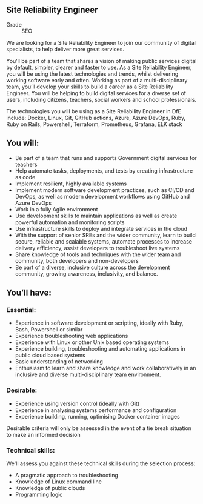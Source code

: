 ## Site Reliability Engineer

<dl class="govuk-summary-list">
  <div class="govuk-summary-list__row">
    <dt class="govuk-summary-list__key">
      Grade
    </dt>
    <dd class="govuk-summary-list__value">
      SEO
    </dd>
  </div>
</dl>

We are looking for a Site Reliability Engineer to join our community of digital specialists, to help deliver more great services.

You’ll be part of a team that shares a vision of making public services digital by default, simpler, clearer and faster to use. As a Site Reliability Engineer, you will be using the latest technologies and trends, whilst delivering working software early and often. Working as part of a multi-disciplinary team, you’ll develop your skills to build a career as a Site Reliability Engineer. You will be helping to build digital services for a diverse set of users, including citizens, teachers, social workers and school professionals.

The technologies you will be using as a Site Reliability Engineer in DfE include: Docker, Linux, Git, GitHub actions, Azure, Azure DevOps, Ruby, Ruby on Rails, Powershell, Terraform, Prometheus, Grafana, ELK stack

## You will:

 * Be part of a team that runs and supports Government digital services for teachers
 * Help automate tasks, deployments, and tests by creating infrastructure as code
 * Implement resilient, highly available systems
 * Implement modern software development practices, such as CI/CD and DevOps, as well as modern development workflows using GitHub and Azure DevOps
 * Work in a fully Agile environment
 * Use development skills to maintain applications as well as create powerful automation and monitoring scripts
 * Use infrastructure skills to deploy and integrate services in the cloud
 * With the support of senior SREs and the wider community, learn to build secure, reliable and scalable systems, automate processes to increase delivery efficiency, assist developers to troubleshoot live systems
 * Share knowledge of tools and techniques with the wider team and community, both developers and non-developers
 * Be part of a diverse, inclusive culture across the development community, growing awareness, inclusivity, and balance. 
 
## You’ll have:

### Essential:

 * Experience in software development or scripting, ideally with Ruby, Bash, Powershell or similar
 * Experience troubleshooting web applications
 * Experience with Linux or other Unix based operating systems
 * Experience building, troubleshooting and automating applications in public cloud based systems
 * Basic understanding of networking
 * Enthusiasm to learn and share knowledge and work collaboratively in an inclusive and diverse multi-disciplinary team environment. 
 
### Desirable:

 * Experience using version control (ideally with Git)
 * Experience in analysing systems performance and configuration
 * Experience building, running, optimising Docker container images

Desirable criteria will only be assessed in the event of a tie break situation to make an informed decision

### Technical skills:

We'll assess you against these technical skills during the selection process:
 * A pragmatic approach to troubleshooting
 * Knowledge of Linux command line
 * Knowledge of public clouds
 * Programming logic